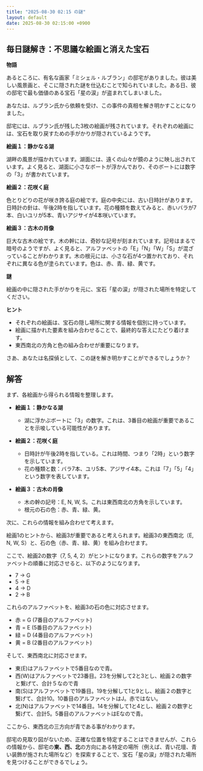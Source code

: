```yaml
---
title: "2025-08-30 02:15 の謎"
layout: default
date: 2025-08-30 02:15:00 +0900
---
```

## 毎日謎解き：不思議な絵画と消えた宝石

**物語**

あるところに、有名な画家「ミシェル・ルブラン」の邸宅がありました。彼は美しい風景画と、そこに隠された謎を仕込むことで知られていました。ある日、彼の邸宅で最も価値のある宝石「星の涙」が盗まれてしまいました。

あなたは、ルブラン氏から依頼を受け、この事件の真相を解き明かすことになりました。

邸宅には、ルブラン氏が残した3枚の絵画が残されています。それぞれの絵画には、宝石を取り戻すための手がかりが隠されているようです。

**絵画１：静かなる湖**

湖畔の風景が描かれています。湖面には、遠くの山々が鏡のように映し出されています。よく見ると、湖面に小さなボートが浮かんでおり、そのボートには数字の「3」が書かれています。

**絵画２：花咲く庭**

色とりどりの花が咲き誇る庭の絵です。庭の中央には、古い日時計があります。日時計の針は、午後2時を指しています。花の種類を数えてみると、赤いバラが7本、白いユリが5本、青いアジサイが4本咲いています。

**絵画３：古木の肖像**

巨大な古木の絵です。木の幹には、奇妙な記号が刻まれています。記号はまるで暗号のようですが、よく見ると、アルファベットの「E」「N」「W」「S」が混ざっていることがわかります。木の根元には、小さな石が4つ置かれており、それぞれに異なる色が塗られています。色は、赤、青、緑、黄です。

**謎**

絵画の中に隠された手がかりを元に、宝石「星の涙」が隠された場所を特定してください。

**ヒント**

*   それぞれの絵画は、宝石の隠し場所に関する情報を個別に持っています。
*   絵画に描かれた要素を組み合わせることで、最終的な答えにたどり着けます。
*   東西南北の方角と色の組み合わせが重要になります。

さあ、あなたは名探偵として、この謎を解き明かすことができるでしょうか？

## 解答

まず、各絵画から得られる情報を整理します。

*   **絵画１：静かなる湖**
    *   湖に浮かぶボートに「3」の数字。これは、3番目の絵画が重要であることを示唆している可能性があります。

*   **絵画２：花咲く庭**
    *   日時計が午後2時を指している。これは時間、つまり「2時」という数字を示しています。
    *   花の種類と数：バラ7本、ユリ5本、アジサイ4本。これは「7」「5」「4」という数字を表しています。

*   **絵画３：古木の肖像**
    *   木の幹の記号：E, N, W, S。これは東西南北の方角を示しています。
    *   根元の石の色：赤、青、緑、黄。

次に、これらの情報を組み合わせて考えます。

絵画1のヒントから、絵画3が重要であると考えられます。絵画3の東西南北（E, N, W, S）と、石の色（赤、青、緑、黄）を組み合わせます。

ここで、絵画2の数字（7, 5, 4, 2）がヒントになります。これらの数字をアルファベットの順番に対応させると、以下のようになります。

*   7 -> G
*   5 -> E
*   4 -> D
*   2 -> B

これらのアルファベットを、絵画3の石の色に対応させます。

*   赤 = G (7番目のアルファベット)
*   青 = E (5番目のアルファベット)
*   緑 = D (4番目のアルファベット)
*   黄 = B (2番目のアルファベット)

そして、東西南北に対応させます。

*   東(E)はアルファベットで5番目なので青。
*   西(W)はアルファベットで23番目。23を分解して2と3とし、絵画２の数字と繋げて、合計５なので青
*   南(S)はアルファベットで19番目。19を分解して1と9とし、絵画２の数字と繋げて、合計10。10番目のアルファベットはJ。赤ではない。
*   北(N)はアルファベットで14番目。14を分解して1と4とし、絵画２の数字と繋げて、合計5。5番目のアルファベットはEなので青。

ここから、東西北の三方向が青である事がわかります。

邸宅の見取り図がないため、正確な位置を特定することはできませんが、これらの情報から、邸宅の**東、西、北**の方向にある特定の場所（例えば、青い花壇、青い装飾が施された場所など）を探索することで、宝石「星の涙」が隠された場所を見つけることができるでしょう。
